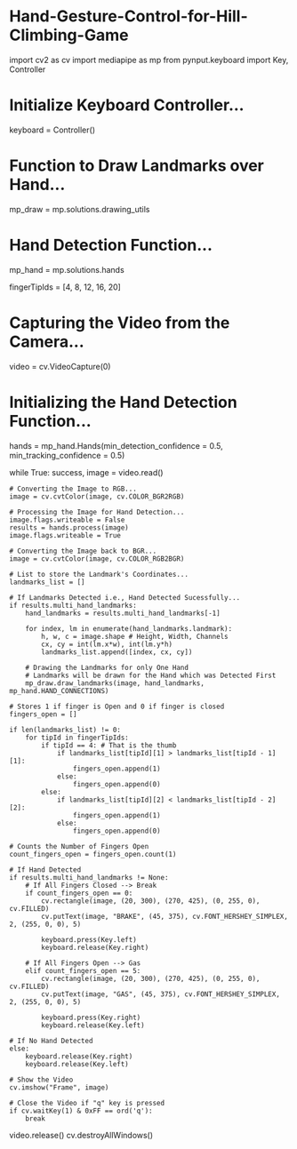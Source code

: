 # Hand-Gesture-Control-for-Hill-Climbing-Game
import cv2 as cv
import mediapipe as mp
from pynput.keyboard import Key, Controller

# Initialize Keyboard Controller...
keyboard = Controller()

# Function to Draw Landmarks over Hand...
mp_draw = mp.solutions.drawing_utils 

# Hand Detection Function...
mp_hand = mp.solutions.hands 

fingerTipIds = [4, 8, 12, 16, 20]

# Capturing the Video from the Camera...
video = cv.VideoCapture(0)

# Initializing the Hand Detection Function...
hands = mp_hand.Hands(min_detection_confidence = 0.5, min_tracking_confidence = 0.5)

while True:
    success, image = video.read()

    # Converting the Image to RGB...
    image = cv.cvtColor(image, cv.COLOR_BGR2RGB)

    # Processing the Image for Hand Detection...
    image.flags.writeable = False
    results = hands.process(image)
    image.flags.writeable = True

    # Converting the Image back to BGR...
    image = cv.cvtColor(image, cv.COLOR_RGB2BGR)

    # List to store the Landmark's Coordinates...
    landmarks_list = []

    # If Landmarks Detected i.e., Hand Detected Sucessfully...
    if results.multi_hand_landmarks:
        hand_landmarks = results.multi_hand_landmarks[-1]

        for index, lm in enumerate(hand_landmarks.landmark):
            h, w, c = image.shape # Height, Width, Channels
            cx, cy = int(lm.x*w), int(lm.y*h)
            landmarks_list.append([index, cx, cy])

        # Drawing the Landmarks for only One Hand
        # Landmarks will be drawn for the Hand which was Detected First
        mp_draw.draw_landmarks(image, hand_landmarks, mp_hand.HAND_CONNECTIONS)

    # Stores 1 if finger is Open and 0 if finger is closed
    fingers_open = []

    if len(landmarks_list) != 0:
        for tipId in fingerTipIds:
            if tipId == 4: # That is the thumb
                if landmarks_list[tipId][1] > landmarks_list[tipId - 1][1]:
                    fingers_open.append(1)
                else: 
                    fingers_open.append(0)
            else:
                if landmarks_list[tipId][2] < landmarks_list[tipId - 2][2]:
                    fingers_open.append(1)
                else: 
                    fingers_open.append(0)

    # Counts the Number of Fingers Open
    count_fingers_open = fingers_open.count(1)

    # If Hand Detected
    if results.multi_hand_landmarks != None:
        # If All Fingers Closed --> Break
        if count_fingers_open == 0:
            cv.rectangle(image, (20, 300), (270, 425), (0, 255, 0), cv.FILLED)
            cv.putText(image, "BRAKE", (45, 375), cv.FONT_HERSHEY_SIMPLEX, 2, (255, 0, 0), 5)

            keyboard.press(Key.left)
            keyboard.release(Key.right)

        # If All Fingers Open --> Gas
        elif count_fingers_open == 5:
            cv.rectangle(image, (20, 300), (270, 425), (0, 255, 0), cv.FILLED)
            cv.putText(image, "GAS", (45, 375), cv.FONT_HERSHEY_SIMPLEX, 2, (255, 0, 0), 5)

            keyboard.press(Key.right)
            keyboard.release(Key.left)

    # If No Hand Detected
    else:
        keyboard.release(Key.right)
        keyboard.release(Key.left)

    # Show the Video
    cv.imshow("Frame", image)
    
    # Close the Video if "q" key is pressed
    if cv.waitKey(1) & 0xFF == ord('q'):
        break

video.release()
cv.destroyAllWindows() 
